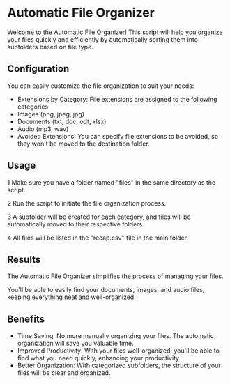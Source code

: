 # Automatic File Organizer

Welcome to the Automatic File Organizer! This script will help you organize your files quickly 
and efficiently by automatically sorting them into subfolders based on file type.

## Configuration

You can easily customize the file organization to suit your needs:

* Extensions by Category: File extensions are assigned to the following categories:
* Images (png, jpeg, jpg)
* Documents (txt, doc, odt, xlsx)
* Audio (mp3, wav)
* Avoided Extensions: You can specify file extensions to be avoided, 
  so they won't be moved to the destination folder.
  
## Usage

1 Make sure you have a folder named "files" in the same directory as the script.

2 Run the script to initiate the file organization process.

3 A subfolder will be created for each category, and files will be automatically moved to their respective folders.

4 All files will be listed in the "recap.csv" file in the main folder.

## Results

The Automatic File Organizer simplifies the process of managing your files. 

You'll be able to easily find your documents, images, and audio files, keeping everything neat and well-organized.

## Benefits

* Time Saving: No more manually organizing your files. The automatic organization will save you valuable time.
* Improved Productivity: With your files well-organized, you'll be able to find what you need quickly, enhancing your productivity.
* Better Organization: With categorized subfolders, the structure of your files will be clear and organized.
